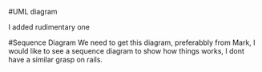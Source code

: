 #UML diagram

I added rudimentary one

#Sequence Diagram
We need to get this diagram, preferabbly from Mark, I would like to see a sequence diagram to show how things works, I dont have a similar grasp on rails.
